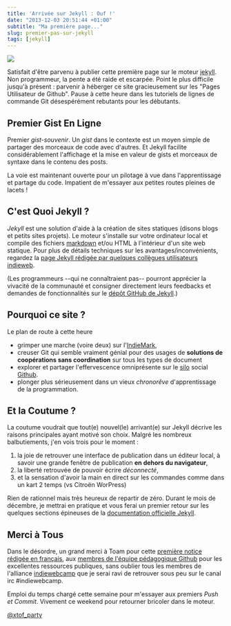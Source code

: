 ```yaml
---
title: 'Arrivée sur Jekyll : Ouf !'
date: "2013-12-03 20:51:44 +01:00"
subtitle: "Ma première page..."
slug: premier-pas-sur-jekyll
tags: [jekyll]
---
```


![](/img/jekyll-logo-dark-solid.png)

Satisfait d'être parvenu à publier cette première page sur le moteur [jekyll]. Non programmeur, la pente a été raide et escarpée. Point le plus difficile jusqu'à présent : parvenir à héberger ce site gracieusement sur les  "Pages Utilisateur de Github". Pause à cette heure dans les tutoriels de lignes de commande Git désespérément rebutants pour les débutants. 

## Premier Gist En Ligne

Premier *gist-souvenir*. Un <dfn>gist</dfn> dans le contexte est un moyen simple de partager des morceaux de code avec d'autres. Et Jekyll facilite considérablement l'affichage et la mise en valeur de gists et morceaux de syntaxe dans le contenu des posts.

La voie est maintenant ouverte pour un pilotage à vue dans l'apprentissage et partage du code. Impatient de m'essayer aux petites routes pleines de lacets !

## C'est Quoi Jekyll ?  

<dfn>Jekyll</dfn> est une solution d'aide à la création de sites statiques (disons blogs et petits sites projets). Le moteur s'installe sur votre ordinateur local et compile des fichiers [markdown](http://daringfireball.net/projects/markdown/) et/ou HTML à l'intérieur d'un site web statique. Pour plus de détails techniques sur les avantages/inconvénients, regardez la [page Jekyll rédigée par quelques collègues utilisateurs indieweb](http://indiewebcamp.com/Jekyll). 

(Les programmeurs --qui ne connaîtraient pas-- pourront apprécier la vivacité de la communauté et consigner directement leurs feedbacks et demandes de fonctionnalités sur le [dépôt GitHub de Jekyll][jekyll-gh].)

## Pourquoi ce site ? 

Le plan de route <time class="dt-published" datetime="2013-12-03T22:12">à cette heure</time> 

* grimper une marche (voire deux) sur l'[IndieMark](http://indiewebcamp.com/IndieMark),  
* creuser Git qui semble vraiment génial pour des usages de **solutions de coopérations sans coordination** sur tous les types de document
* explorer et partager l'effervescence omniprésente sur le [silo](http://indiewebcamp.com/silo-fr) social [Github](http://indiewebcamp.com/Github).
* plonger plus sérieusement dans un vieux *chronorêve* d'apprentissage de la programmation.

## Et la Coutume ?  

La coutume voudrait que tout(e) nouvel(le) arrivant(e) sur Jekyll décrive les raisons principales ayant motivé son choix. Malgré les nombreux balbutiements, j'en vois trois pour le moment :
 
1. la joie de retrouver une interface de publication dans un éditeur local, à savoir une grande fenêtre de publication **en dehors du navigateur**,
2. la liberté retrouvée de pouvoir écrire *déconnecté*, 
3. et la sensation d'avoir la main en direct sur les commandes comme dans un kart 2 temps (<troll>vs Citroën WorPress</troll>) 

Rien de rationnel mais très heureux de repartir de zéro. Durant le mois de décembre, je mettrai en pratique et vous ferai un premier retour sur les quelques sections épineuses de la [documentation officielle Jekyll][jekyll]. 
 

## Merci à Tous

Dans le désordre, un grand merci à Toam pour cette [première notice rédigée en français](http://www.toam.fr/20-05-2013-guide-demarrage-jekyll/), aux  [membres de l'équipe pédagogique Github](https://github.com/ChristopheDucamp/following) pour les excellentes ressources publiques, sans oublier tous les membres de l'alliance [indiewebcamp](http://indiewebcamp.com) que je serai ravi de retrouver sous peu sur le canal irc #indiewebcamp. 

Emploi du temps chargé cette semaine pour m'essayer aux premiers *Push et Commit*. 
Vivement ce weekend pour retourner bricoler dans le moteur. 

<span class="h-card" rel="me">[@xtof_party](http://twitter.com/xtof_party)</span>


[jekyll-gh]: https://github.com/mojombo/jekyll
[jekyll]:    http://jekyllrb.com
